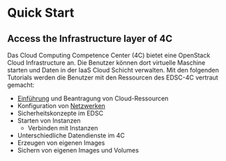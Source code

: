 # Quick Start

## Access the Infrastructure layer of 4C

Das Cloud Computing Competence Center (4C) bietet eine OpenStack Cloud Infrastructure an. Die Benutzer können dort virtuelle Maschine starten und Daten in der IaaS Cloud Schicht verwalten. Mit den folgenden Tutorials werden die Benutzer mit den Ressourcen des EDSC-4C vertraut gemacht:  
* [Einführung](https://youtu.be/9FNMonJ6CvY) und Beantragung von Cloud-Ressourcen
* Konfiguration von [Netzwerken](https://youtu.be/DL6UnDuApPs) 
* Sicherheitskonzepte im EDSC
* Starten von Instanzen
  * Verbinden mit Instanzen
* Unterschiedliche Datendienste im 4C 
* Erzeugen von eigenen Images
* Sichern von eigenen Images und Volumes
